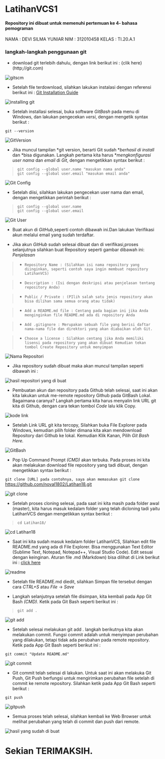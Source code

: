 # LatihanVCS1

#### Repository ini dibuat untuk memenuhi pertemuan ke 4- bahasa pemograman

NAMA : DEVI SILMA YUNIAR
NIM : 312010458
KELAS : TI.20.A.1

### langkah-langkah penggunaan git

* download git terlebih dahulu, dengan link berikut ini : {clik here} (http;//git.com) <br>


![gitscm]( tutorialgit/GitScm.png)

* Setelah file terdownload, silahkan lakukan instalasi dengan referensi berikut ini : [Git Installation Guide](https://git-scm.com/book/en/v2/Getting-Started-Installing-Git) <br>

![installing git](tutorialgit/gitinstalling.png)

* Setelah installasi selesai, buka software *GitBash* pada menu di Windows, dan lakukan pengecekan *versi*, dengan mengetik syntax berikut : <br> 

`git --version` <br>

![GitVersion](tutorialgit/GitVersion.png)

* Jika muncul tampilan *git version, berarti Git sudah **berhasil di install* dan *bisa digunakan. Langkah pertama kita harus **mengkonfigurasi user nama* dan *email* di *Git*, dengan mengetikkan syntax berikut : <br>

> `git config --global user.name "masukan nama anda"` <br>
> `git config --global user.email "masukan email anda"` <br>

![Git Config](tutorialgit/gitconfig.png)

* Setelah diisi, silahkan lakukan pengecekan user nama dan email, dengan mengetikkan perintah berikut :

> `git config --global user.name` <br>
> `git config --global user.email` <br>

![Git User](tutorialgit/GitUser.png)

* Buat akun di *GitHub*,seperti contoh dibawah ini.Dan lakukan Verifikasi akun melalui email yang sudah terdaftar. <br>

* Jika akun *GitHub* sudah selesai dibuat dan di verifikasi,proses selanjutnya silahkan buat Repository seperti gambar dibawah ini: *Penjelasan* <br> 

> * `Repository Name : (Silahkan isi nama repository yang diinginkan, seperti contoh saya ingin membuat repository LatihanVCS)` <br>

> * `Description : (Isi dengan deskripsi atau penjelasan tentang repository Anda)` <br> 

> * `Public / Private : (PIlih salah satu jenis repository akan bisa dilihan sama semua orang atau tidak)` <br>

> * `Add a README.md file : Centang pada bagian ini jika Anda menginginkan file README.md ada di repository Anda` <br>

> * `Add .gitignore : Merupakan sebuah file yang berisi daftar nama-nama file dan direktori yang akan diabaikan oleh Git.` <br>

> * `Choose a license : Silahkan centang jika Anda memiliki lisensi pada repository yang akan dibuat Kemudian tekan tombol Create Repository untuk menyimpan` <br>

![Nama Repositori](tutorialgit/Nama.png)

* Jika repository sudah dibuat maka akan muncul tampilan seperti dibawah ini : <br>

![hasil repositori yang di buat](tutorialgit/hasilfile.png)

* Pembuatan akun dan repository pada Github telah selesai, saat ini akan kita lakukan untuk me-remote repository Github pada GitBash Lokal. Bagaimana caranya? Langkah pertama kita harus menyalin link URL git kita di Github, dengan cara tekan tombol *Code* lalu klik Copy.

![kode link](tutorialgit/code.png)

* Setelah Link URL git kita tercopy, Silahkan buka File Explorer pada Windows, kemudian pilih folder dimana kita akan mendownload Repository dari Github ke lokal. Kemudian Klik Kanan, Pilih *Git Bash Here.* <br>

![GitBash](tutorialgit/GitBash.png)

* Pop Up Command Prompt *(CMD)* akan terbuka. Pada proses ini kita akan melakukan download file repository yang tadi dibuat, dengan mengetikkan syntax berikut :

`git clone [URL] pada contohnya, saya akan memasukan git clone` <br>
https://github.com/noval1802/Latihan18.git

![git clone](tutorialgit/GitClone.png) <br>

* Setelah proses cloning selesai, pada saat ini kita masih pada folder awal (master), kita harus masuk kedalam folder yang telah dicloning tadi yaitu LatihanVCS dengan mengetikkan syntax berikut :

> `cd Latihan18/`

![cd Latihan18](tutorialgit/cd.png)

* Saat ini kita sudah masuk kedalam folder LatihanVCS, Silahkan edit file README.md yang ada di File Explorer. Bisa menggunakan Text Editor (Sublime Text, Notepad, Notepad++, Visual Studio Code). Edit sesuai dengan keinginan. Aturan file .md (Markdown) bisa dilihat di Link berikut ini : [click here](https://guides.github.com/features/mastering-markdown/) <br>

![readme](tutorialgit/readme.png) <br>

* Setelah file README.md diedit, silahkan Simpan file tersebut dengan cara *CTRL+S* atau *File* -> *Save* <br>

* Langkah selanjutnya setelah file disimpan, kita kembali pada App Git Bash *(CMD)*. Ketik pada Git Bash seperti berikut ini : <br>

> `git add .`

![git add](tutorialgit/Gitadd.png)

* Setelah selesai melakukan git add . langkah berikutnya kita akan melakukan commit. Fungsi commit adalah untuk menyimpan perubahan yang dilakukan, tetapi tidak ada perubahan pada remote repository. Ketik pada App Git Bash seperti berikut ini :

`git commit "Update README.md"`

![git commit](tutorialgit/gitcommitR.png)

* Git commit telah selesai di lakukan. Untuk saat ini akan melakuka Git Push, Git Push berfungsi untuk mengirimkan perubahan file setelah di commit ke remote repository. Silahkan ketik pada App Git Bash seperti berikut : <br>

`git push`

![gitpush](tutorialgit/GitPush.png)

* Semua proses telah selesai, silahkan kembali ke Web Browser untuk melihat perubahan yang telah di commit dan push dari remote. <br>

![hasil yang sudah di buat](tutorialgit/repositori.png) <br>

# Sekian TERIMAKSIH. 





